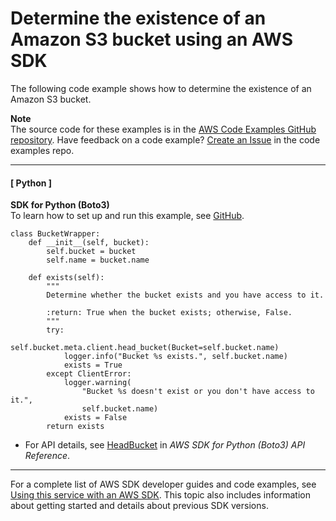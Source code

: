 # Determine the existence of an Amazon S3 bucket using an AWS SDK<a name="example_s3_HeadBucket_section"></a>

The following code example shows how to determine the existence of an Amazon S3 bucket\.

**Note**  
The source code for these examples is in the [AWS Code Examples GitHub repository](https://github.com/awsdocs/aws-doc-sdk-examples)\. Have feedback on a code example? [Create an Issue](https://github.com/awsdocs/aws-doc-sdk-examples/issues/new/choose) in the code examples repo\. 

------
#### [ Python ]

**SDK for Python \(Boto3\)**  
 To learn how to set up and run this example, see [GitHub](https://github.com/awsdocs/aws-doc-sdk-examples/tree/main/python/example_code/s3/s3_basics#code-examples)\. 
  

```
class BucketWrapper:
    def __init__(self, bucket):
        self.bucket = bucket
        self.name = bucket.name

    def exists(self):
        """
        Determine whether the bucket exists and you have access to it.

        :return: True when the bucket exists; otherwise, False.
        """
        try:
            self.bucket.meta.client.head_bucket(Bucket=self.bucket.name)
            logger.info("Bucket %s exists.", self.bucket.name)
            exists = True
        except ClientError:
            logger.warning(
                "Bucket %s doesn't exist or you don't have access to it.",
                self.bucket.name)
            exists = False
        return exists
```
+  For API details, see [HeadBucket](https://docs.aws.amazon.com/goto/boto3/s3-2006-03-01/HeadBucket) in *AWS SDK for Python \(Boto3\) API Reference*\. 

------

For a complete list of AWS SDK developer guides and code examples, see [Using this service with an AWS SDK](UsingAWSSDK.md#sdk-general-information-section)\. This topic also includes information about getting started and details about previous SDK versions\.